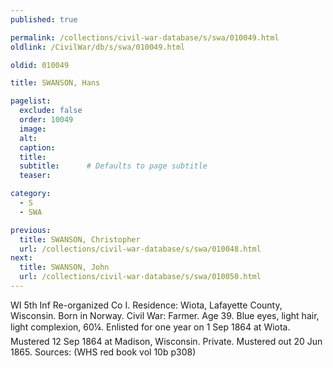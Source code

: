 ```yaml
---
published: true

permalink: /collections/civil-war-database/s/swa/010049.html
oldlink: /CivilWar/db/s/swa/010049.html

oldid: 010049

title: SWANSON, Hans

pagelist:
  exclude: false
  order: 10049
  image: 
  alt:
  caption:
  title:
  subtitle:      # Defaults to page subtitle
  teaser:

category: 
  - S 
  - SWA

previous:
  title: SWANSON, Christopher
  url: /collections/civil-war-database/s/swa/010048.html  
next:
  title: SWANSON, John
  url: /collections/civil-war-database/s/swa/010050.html   
---
```

WI 5th Inf Re-organized Co I. Residence: Wiota, Lafayette County, Wisconsin. Born in Norway. Civil War: Farmer. Age 39. Blue eyes, light hair, light complexion, 6&#146;0&frac14;&#148;. Enlisted for one year on 1 Sep 1864 at Wiota. Mustered 12 Sep 1864 at Madison, Wisconsin. Private. Mustered out 20 Jun 1865. Sources: (WHS red book vol 10b p308)